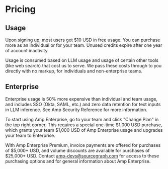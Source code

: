 # Pricing

## Usage

Upon signing up, most users get $10 USD in free usage. You can purchase more as an individual or for your team. Unused credits expire after one year of account inactivity.

Usage is consumed based on LLM usage and usage of certain other tools (like web search) that cost us to serve. We pass these costs through to you directly with no markup, for individuals and non-enterprise teams.

## Enterprise

Enterprise usage is 50% more expensive than individual and team usage, and includes SSO (Okta, SAML, etc.) and zero data retention for text inputs in LLM inference. See Amp Security Reference for more information.

To start using Amp Enterprise, go to your team and click "Change Plan" in the top right corner. This requires a special one-time $1,000 USD purchase, which grants your team $1,000 USD of Amp Enterprise usage and upgrades your team to Enterprise.

With Amp Enterprise Premium, invoice payments are offered for purchases of $5,000+ USD, and volume discounts are available for purchases of $25,000+ USD. Contact amp-devs@sourcegraph.com for access to these purchasing options and for general information about Amp Enterprise.
